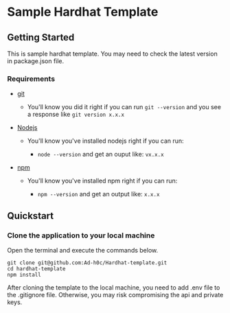 # Sample Hardhat Template

## Getting Started

This is sample hardhat template. You may need to check the latest version in package.json file.

### Requirements

- [git](https://git-scm.com/book/en/v2/Getting-Started-Installing-Git)

  - You'll know you did it right if you can run `git --version` and you see a response like `git version x.x.x`

- [Nodejs](https://nodejs.org/en/)

  - You'll know you've installed nodejs right if you can run:

    - `node --version` and get an ouput like: `vx.x.x`

- [npm](https://docs.npmjs.com/downloading-and-installing-node-js-and-npm)

  - You'll know you've installed npm right if you can run:

    - `npm --version` and get an output like: `x.x.x`

## Quickstart

### Clone the application to your local machine

Open the terminal and execute the commands below.

```
git clone git@github.com:Ad-h0c/Hardhat-template.git
cd hardhat-template
npm install

```

After cloning the template to the local machine, you need to add .env file to the .gitignore file. Otherwise, you may risk compromising the api and private keys.

